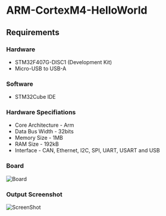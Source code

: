 # ARM-CortexM4-HelloWorld

## Requirements 

### Hardware
* STM32F407G-DISC1 (Development Kit)
* Micro-USB to USB-A
### Software
* STM32Cube IDE

### Hardware Specifiations
* Core Architecture - Arm
* Data Bus Width - 32bits
* Memory Size - 1MB
* RAM Size - 192kB
* Interface - CAN, Ethernet, I2C, SPI, UART, USART and USB

### Board

![Board](https://github.com/adolfdcosta91/ARM-CortexM4-HelloWorld/tree/main/source/STM32F407G-DISC1.jpg)


### Output Screenshot

![ScreenShot](https://github.com/adolfdcosta91/ARM-CortexM4-HelloWorld/tree/main/source/output.png)

